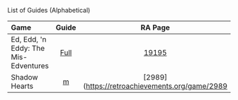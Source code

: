 List of Guides (Alphabetical) 

|Game|Guide|RA Page|
|:--|:--:|:--:|
|Ed, Edd, 'n Eddy: The Mis-Edventures | [Full](https://github.com/RetroAchievements/guides/wiki/Ed,-Edd,-'n-Eddy:-The-Mis-Edventures)| [19195](https://retroachievements.org/game/19195)|
|Shadow Hearts| [m](https://github.com/RetroAchievements/guides/wiki/Shadow-Hearts)| [2989](https://retroachievements.org/game/2989|